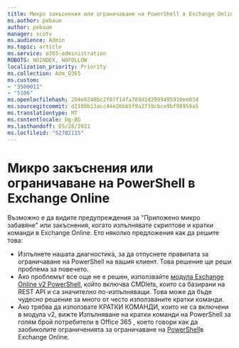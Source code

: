 ```yaml
---
title: Микро закъснения или ограничаване на PowerShell в Exchange Online
ms.author: pebaum
author: pebaum
manager: scotv
ms.audience: Admin
ms.topic: article
ms.service: o365-administration
ROBOTS: NOINDEX, NOFOLLOW
localization_priority: Priority
ms.collection: Adm_O365
ms.custom:
- "3500011"
- "5106"
ms.openlocfilehash: 204e0248bc2f07f14fa789d1d2999495910ee034
ms.sourcegitcommit: d2108b13acc44e26b65f9a2739cbce9bf98959a5
ms.translationtype: MT
ms.contentlocale: bg-BG
ms.lasthandoff: 05/28/2021
ms.locfileid: "52702115"
---
```

# <a name="micro-delays-or-throttling-in-exchange-online-powershell"></a>Микро закъснения или ограничаване на PowerShell в Exchange Online

Възможно е да видите предупреждения за "Приложено микро забавяне" или закъснения, когато изпълнявате скриптове и кратки команди в Exchange Online. Ето няколко предложения как да решите това:

- Изпълнете нашата диагностика, за да отпуснете правилата за ограничаване на PowerShell на вашия клиент. Това решение ще реши проблема за повечето.
- Ако проблемът все още не е решен, използвайте [модула Exchange Online v2 PowerShell](/powershell/exchange/exchange-online/exchange-online-powershell-v2/exchange-online-powershell-v2?view=exchange-ps&preserve-view=true), който включва CMDlets, които са базирани на REST API и са значително по-изпълняващи. Това може да бъде чудесно решение за много от често използваните кратки команди.
- Ако трябва да използвате КРАТКИ КОМАНДИ, които не са включени в модула v2, вижте Изпълняване на кратки команди на PowerShell за голям брой потребители в Office 365 , което говори как да заобиколите ограниченията за ограничаване на [PowerShell](https://techcommunity.microsoft.com/t5/exchange-team-blog/updated-running-powershell-cmdlets-for-large-numbers-of-users-in/ba-p/1000628#)в Exchange Online.
